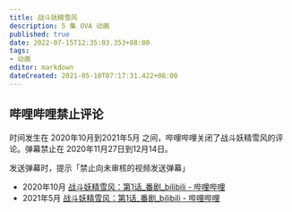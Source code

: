 ```yaml
---
title: 战斗妖精雪风
description: 5 集 OVA 动画
published: true
date: 2022-07-15T12:35:03.353+08:00
tags:
- 动画
editor: markdown
dateCreated: 2021-05-10T07:17:31.422+08:00
---
```


## 哔哩哔哩禁止评论

时间发生在 2020年10月到2021年5月 之间，哔哩哔哩关闭了战斗妖精雪风的评论。弹幕禁止在 2020年11月27日到12月14日。

发送弹幕时，提示「禁止向未审核的视频发送弹幕」

+ 2020年10月 [战斗妖精雪风：第1话_番剧_bilibili - 哔哩哔哩](https://archive.is/3vCCQ "https://www.bilibili.com/bangumi/play/ss2702")
+ 2021年5月 [战斗妖精雪风：第1话_番剧_bilibili - 哔哩哔哩](https://archive.is/xxonE "https://www.bilibili.com/bangumi/play/ss2702")
